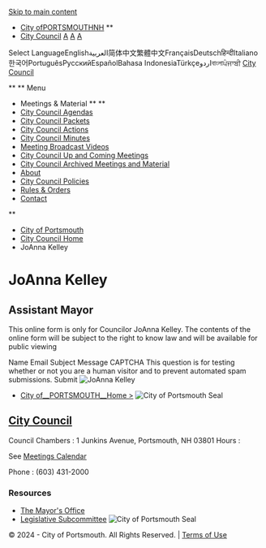 [Skip to main content](https://www.cityofportsmouth.com/citycouncil/profiles/joanna-kelley/)  

 *  [City ofPORTSMOUTHNH](https://www.cityofportsmouth.com/)  ** 
 *  [City Council](https://www.cityofportsmouth.com/citycouncil) 
  [A](https://www.cityofportsmouth.com/citycouncil/profiles/joanna-kelley/)  [A](https://www.cityofportsmouth.com/citycouncil/profiles/joanna-kelley/)  [A](https://www.cityofportsmouth.com/citycouncil/profiles/joanna-kelley/)  

 Select LanguageEnglishالعربية简体中文繁體中文FrançaisDeutschहिन्दीItaliano한국어PortuguêsРусскийEspañolBahasa IndonesiaTürkçeاردوবাংলাਪੰਜਾਬੀ  [City Council](https://www.cityofportsmouth.com/citycouncil)  

  **   **  Menu 

 *  Meetings & Material  **  ** 
   *  [City Council Agendas](https://www.cityofportsmouth.com/citycouncil/city-council-agendas) 
   *  [City Council Packets](https://www.cityofportsmouth.com/citycouncil/city-council-council-packets) 
   *  [City Council Actions](https://www.cityofportsmouth.com/citycouncil/city-council-actions) 
   *  [City Council Minutes](https://www.cityofportsmouth.com/citycouncil/city-council-minutes) 
   *  [Meeting Broadcast Videos](https://www.cityofportsmouth.com/citycouncil/city-council-broadcast-videos) 
   *  [City Council Up and Coming Meetings](https://www.cityofportsmouth.com/citycouncil/city-council-meetings-calendar) 
   *  [City Council Archived Meetings and Material](https://www.cityofportsmouth.com/citycouncil/city-council-archived-meetings) 
 *  [About](https://www.cityofportsmouth.com/citycouncil/city-council-information) 
 *  [City Council Policies](https://www.cityofportsmouth.com/citycouncil/city-council-policies) 
 *  [Rules & Orders](https://www.cityofportsmouth.com/citycouncil/revised-rules-orders-portsmouth-city-council-adopted-city-council-01162024) 
 *  [Contact](https://www.cityofportsmouth.com/citycouncil/contact-all-city-councilors) 

  **  

 *  [City of Portsmouth](https://www.cityofportsmouth.com/) 
 *  [City Council Home](https://www.cityofportsmouth.com/citycouncil) 
 * JoAnna Kelley

# JoAnna Kelley

##  Assistant Mayor 

This online form is only for Councilor JoAnna Kelley. The contents of the online form will be subject to the right to know law and will be available for public viewing

 Name Email Subject Message CAPTCHA This question is for testing whether or not you are a human visitor and to prevent automated spam submissions. Submit  ![JoAnna Kelley](images/59c0ca86b7e4fd24060c15eb0e6041fc8e94fb12a0ff6824c02c3905e87068c4.jpg)  

 *  [City of__PORTSMOUTH__Home >](https://www.cityofportsmouth.com/) 
  ![City of Portsmouth Seal](images/ca9557d8bf42691bf59ee3900c7172948eb72411bae17ce74fc143e15d2fb913.png)  

##  [City Council](https://www.cityofportsmouth.com/citycouncil) 

 Council Chambers 
 :  1 Junkins Avenue, Portsmouth, NH 03801 
Hours
 :  

See [Meetings Calendar](https://www.cityofportsmouth.com/citycouncil/profiles/joanna-kelley/) 

Phone
 :  (603) 431-2000 

### Resources

 *  [The Mayor's Office](https://www.cityofportsmouth.com/mayor) 
 *  [Legislative Subcommittee](https://www.cityofportsmouth.com/legislative-subcommittee) 
  ![City of Portsmouth Seal](images/ca9557d8bf42691bf59ee3900c7172948eb72411bae17ce74fc143e15d2fb913.png)  

© 2024 - City of Portsmouth. All Rights Reserved. | [Terms of Use](https://www.cityofportsmouth.com/city/terms-use) 

 